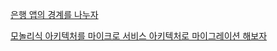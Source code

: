 [은행 앱의 경계를 나누자](https://www.ing9990.xyz/05baca7c-112b-43aa-915d-83bbd71cdd24)

[모놀리식 아키텍처를 마이크로 서비스 아키텍처로 마이그레이션 해보자](https://www.ing9990.xyz/abc1b6ee-0f47-4c17-899c-639b7a0f3b9b)